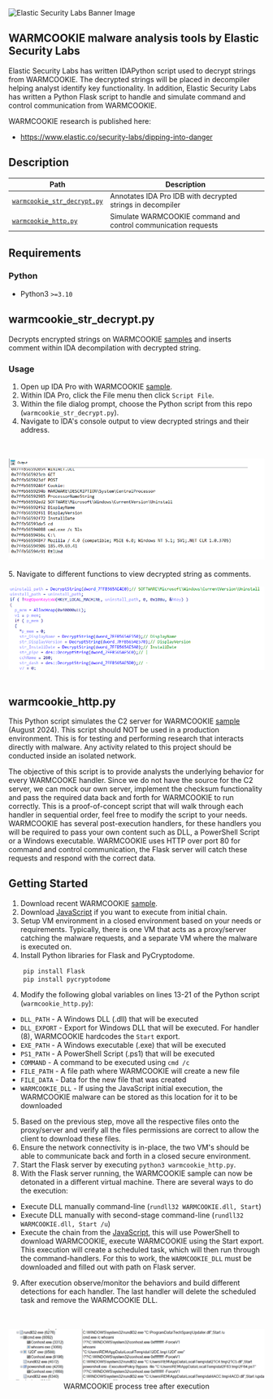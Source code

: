 <img width="1440" alt="Elastic Security Labs Banner Image" src="https://user-images.githubusercontent.com/7442091/234121634-fd2518cf-70cb-4eee-8134-393c1f712bac.png">

## WARMCOOKIE malware analysis tools by Elastic Security Labs

Elastic Security Labs has written IDAPython script used to decrypt strings from WARMCOOKIE. The decrypted strings will be placed in decompiler helping analyst identify key functionality. In addition, Elastic Security Labs has written a Python Flask script to handle and simulate command and control communication from WARMCOOKIE.

WARMCOOKIE research is published here:

- https://www.elastic.co/security-labs/dipping-into-danger

## Description

| Path               | Description                             |
| ------------------ | --------------------------------------- |
| [`warmcookie_str_decrypt.py`](warmcookie_str_decrypt.py)    | Annotates IDA Pro IDB with decrypted strings in decompiler |
| [`warmcookie_http.py`](warmcookie_http.py)                  | Simulate WARMCOOKIE command and control communication requests |

## Requirements

### Python

- Python3 `>=3.10`

## warmcookie_str_decrypt.py

Decrypts encrypted strings on WARMCOOKIE [samples](https://www.virustotal.com/gui/file/ccde1ded028948f5cd3277d2d4af6b22fa33f53abde84ea2aa01f1872fad1d13/) and inserts comment within IDA decompilation with decrypted string.

### Usage

1. Open up IDA Pro with WARMCOOKIE [sample](https://www.virustotal.com/gui/file/ccde1ded028948f5cd3277d2d4af6b22fa33f53abde84ea2aa01f1872fad1d13/).
2. Within IDA Pro, click the File menu then click `Script File`.
3. Within the file dialog prompt, choose the Python script from this repo (`warmcookie_str_decrypt.py`).
4. Navigate to IDA's console output to view decrypted strings and their address.

<br>
<br>
    <div align="center">
    <img src="images/output.png" alt="Script output">  
</div>
<br>
5. Navigate to different functions to view decrypted string as comments.

<br>
<br>
    <div align="center">
    <img src="images/decrypted.png" alt="Script output">  
</div>
<br>

## warmcookie_http.py

This Python script simulates the C2 server for WARMCOOKIE [sample](https://www.virustotal.com/gui/file/f4d2c9470b322af29b9188a3a590cbe85bacb9cc8fcd7c2e94d82271ded3f659/) (August 2024). This script should NOT be used in a production environment. This is for testing and performing research that interacts directly with malware. Any activity related to this project should be conducted inside an isolated network. 

The objective of this script is to provide analysts the underlying behavior for every WARMCOOKE handler. Since we do not have the source for the C2 server, we can mock our own server, implement the checksum functionality and pass the required data back and forth for WARMCOOKIE to run correctly. This is a proof-of-concept script that will walk through each handler in sequential order, feel free to modify the script to your needs. WARMCOOKIE has several post-execution handlers, for these handlers you will be required to pass your own content such as DLL, a PowerShell Script or a Windows executable. WARMCOOKIE uses HTTP over port 80 for command and control communication, the Flask server will catch these requests and respond with the correct data.

## Getting Started

1. Download recent WARMCOOKIE [sample](https://www.virustotal.com/gui/file/f4d2c9470b322af29b9188a3a590cbe85bacb9cc8fcd7c2e94d82271ded3f659/).
2. Download [JavaScript](https://www.virustotal.com/gui/file/87f57a7a4b4c83ecb3cdd5f274c95cd452c703de604f68aff6e59964b662e3f8) if you want to execute from initial chain.
3. Setup VM environment in a closed environment based on your needs or requirements. Typically, there is one VM that acts as a proxy/server catching the malware requests, and a separate VM where the malware is executed on. 
4. Install Python libraries for Flask and PyCryptodome.

```
    pip install Flask
    pip install pycryptodome
```

4. Modify the following global variables on lines 13-21 of the Python script (`warmcookie_http.py`):

- `DLL_PATH` - A Windows DLL (.dll) that will be executed
- `DLL_EXPORT` - Export for Windows DLL that will be executed. For handler (8), WARMCOOKIE hardcodes the `Start` export. 
- `EXE_PATH` - A Windows executable (.exe) that will be executed 
- `PS1_PATH` - A PowerShell Script (.ps1) that will be executed 
- `COMMAND` - A command to be executed using `cmd /c`
- `FILE_PATH` - A file path where WARMCOOKIE will create a new file
- `FILE_DATA` - Data for the new file that was created
- `WARMCOOKIE_DLL` - If using the JavaScript initial execution, the WARMCOOKIE malware can be stored as this location for it to be downloaded

5. Based on the previous step, move all the respective files onto the proxy/server and verify all the files permissions are correct to allow the client to download these files.
6. Ensure the network connectivity is in-place, the two VM's should be able to communicate back and forth in a closed secure environment.
7. Start the Flask server by executing `python3 warmcookie_http.py`.
8. With the Flask server running, the WARMCOOKIE sample can now be detonated in a different virtual machine. There are several ways to do the execution:
- Execute DLL manually command-line (`rundll32 WARMCOOKIE.dll, Start`)
- Execute DLL manually with second-stage command-line (`rundll32 WARMCOOKIE.dll, Start /u`)
- Execute the chain from the [JavaScript](https://www.virustotal.com/gui/file/87f57a7a4b4c83ecb3cdd5f274c95cd452c703de604f68aff6e59964b662e3f8), this will use PowerShell to download WARMCOOKIE, execute WARMCOOKIE using the Start export. This execution will create a scheduled task, which will then run through the command-handlers. For this to work, the `WARMCOOKIE_DLL` must be downloaded and filled out with path on Flask server.
9. After execution observe/monitor the behaviors and build different detections for each handler. The last handler will delete the scheduled task and remove the WARMCOOKIE DLL.

<br>
<br>
    <div align="center">
    <img src="images/warmcookie.png" alt="WARMCOOKIE Process Tree">  
    <figcaption> WARMCOOKIE process tree after execution</figcaption>
</div>
<br>



